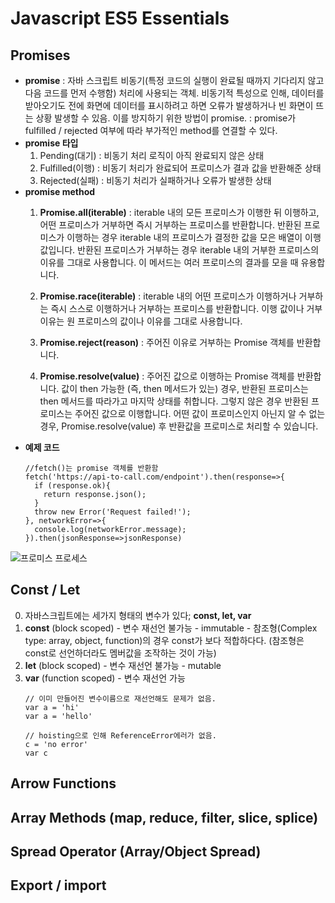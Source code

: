 # Javascript ES5 Essentials
## Promises
  - **promise** : 자바 스크립트 비동기(특정 코드의 실행이 완료될 때까지 기다리지 않고 다음 코드를 먼저 수행함) 처리에 사용되는 객체. 비동기적 특성으로 인해, 데이터를 받아오기도 전에 화면에 데이터를 표시하려고 하면 오류가 발생하거나 빈 화면이 뜨는 상황 발생할 수 있음. 이를 방지하기 위한 방법이 promise.
            : promise가 fulfilled / rejected 여부에 따라 부가적인 method를 연결할 수 있다. 
  - **promise 타입**
    1. Pending(대기) : 비동기 처리 로직이 아직 완료되지 않은 상태
    2. Fulfilled(이행) : 비동기 처리가 완료되어 프로미스가 결과 값을 반환해준 상태
    3. Rejected(실패) : 비동기 처리가 실패하거나 오류가 발생한 상태
  - **promise method**
    1. **Promise.all(iterable)**
       : iterable 내의 모든 프로미스가 이행한 뒤 이행하고, 어떤 프로미스가 거부하면 즉시 거부하는 프로미스를 반환합니다. 반환된 프로미스가 이행하는 경우 iterable 내의 프로미스가 결정한 값을 모은 배열이 이행 값입니다. 반환된 프로미스가 거부하는 경우 iterable 내의 거부한 프로미스의 이유를 그대로 사용합니다. 이 메서드는 여러 프로미스의 결과를 모을 때 유용합니다.

    2. **Promise.race(iterable)**
        : iterable 내의 어떤 프로미스가 이행하거나 거부하는 즉시 스스로 이행하거나 거부하는 프로미스를 반환합니다. 이행 값이나 거부 이유는 원 프로미스의 값이나 이유를 그대로 사용합니다.

    3. **Promise.reject(reason)**
        : 주어진 이유로 거부하는 Promise 객체를 반환합니다.
    4. **Promise.resolve(value)**
        : 주어진 값으로 이행하는 Promise 객체를 반환합니다. 값이 then 가능한 (즉, then 메서드가 있는) 경우, 반환된 프로미스는 then 메서드를 따라가고 마지막 상태를 취합니다. 그렇지 않은 경우 반환된 프로미스는 주어진 값으로 이행합니다. 어떤 값이 프로미스인지 아닌지 알 수 없는 경우, Promise.resolve(value) 후 반환값을 프로미스로 처리할 수 있습니다.
  - **예제 코드**
    ```
    //fetch()는 promise 객체를 반환함
    fetch('https://api-to-call.com/endpoint').then(response=>{
      if (response.ok){
        return response.json();
      }
      throw new Error('Request failed!');
    }, networkError=>{
      console.log(networkError.message);
    }).then(jsonResponse=>jsonResponse)
    ```
    
    
![프로미스 프로세스](https://joshua1988.github.io/images/posts/web/javascript/promise.svg)

## Const / Let
  0. 자바스크립트에는 세가지 형태의 변수가 있다; **const, let, var**
  1. **const** (block scoped)
    - 변수 재선언 불가능
    - immutable
    - 참조형(Complex type: array, object, function)의 경우 const가 보다 적합하다다. (참조형은 const로 선언하더라도 멤버값을 조작하는 것이 가능)
  2. **let** (block scoped)
    - 변수 재선언 불가능
    - mutable
  3. **var** (function scoped)
    - 변수 재선언 가능
      ```
      // 이미 만들어진 변수이름으로 재선언해도 문제가 없음. 
      var a = 'hi'
      var a = 'hello'

      // hoisting으로 인해 ReferenceError에러가 없음. 
      c = 'no error'
      var c
      ```
## Arrow Functions

## Array Methods (map, reduce, filter, slice, splice)
## Spread Operator (Array/Object Spread)
## Export / import
